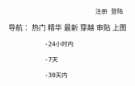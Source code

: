                            注册 登陆

导航： 热门 精华 最新 穿越 审贴 上图 

              -24小时内
              
              -7天
              
              -30天内
